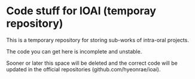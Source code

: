 # Code stuff for IOAI (temporay repository)

This is a temporary repository for storing sub-works of intra-oral projects.

The code you can get here is incomplete and unstable.

Sooner or later this space will be deleted and the correct code will be updated in the official repositories (github.com/hyeonrae/ioai).
